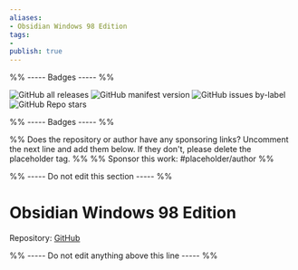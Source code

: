 ```yaml
---
aliases:
- Obsidian Windows 98 Edition
tags: 
- 
publish: true
---
```


%% ----- Badges ----- %%

![GitHub all releases](https://img.shields.io/github/downloads/SMUsamaShah/Obsidian-Win98-Edition/total?color=573E7A&logo=github&style=for-the-badge) 
![GitHub manifest version](https://img.shields.io/github/manifest-json/v/SMUsamaShah/Obsidian-Win98-Edition?color=573E7A&logo=github&style=for-the-badge) 
![GitHub issues by-label](https://img.shields.io/github/issues/SMUsamaShah/Obsidian-Win98-Edition/help%20wanted?color=573E7A&logo=github&style=for-the-badge) 
![GitHub Repo stars](https://img.shields.io/github/stars/SMUsamaShah/Obsidian-Win98-Edition?color=573E7A&logo=github&style=for-the-badge)

%% ----- Badges ----- %%

%% Does the repository or author have any sponsoring links? Uncomment the next line and add them below. If they don't, please delete the placeholder tag. %%
%% Sponsor this work: #placeholder/author %%

%% ----- Do not edit this section ----- %%

# Obsidian Windows 98 Edition

Repository: [GitHub](https://github.com/SMUsamaShah/Obsidian-Win98-Edition)



%% ----- Do not edit anything above this line ----- %% 
